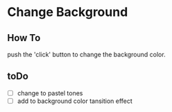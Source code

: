 # Change Background

## How To

push the 'click' button to change the background color.

## toDo

- [ ] change to pastel tones
- [ ] add to background color tansition effect
